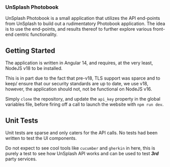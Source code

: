 ### UnSplash Photobook

UnSplash Photobook is a small application that utilizes the API end-points from UnSplash to build out a rudimentatory Photobook application. The idea is to use the end-points, and results thereof to further explore various front-end centric functionality.

## Getting Started


The application is written in Angular 14, and requires, at the very least, NodeJS v18 to be installed.

This is in part due to the fact that pre-v18, TLS support was sparce and to keep/ ensure that our security standards are up to date, we use v18, however, the application should not, not be functional on NodeJS v16.

Simply `clone` the repository, and update the `api_key` property in the global variables file, before firing off a call to launch the website with `npm run dev`.

## Unit Tests

Unit tests are sparse and only caters for the API calls. No tests had been written to test the UI components.

Do not expect to see cool tools like `cucumber` and `gherkin` in here, this is purely a test to see how UnSplash API works and can be used to test ***3rd*** party services.

